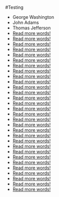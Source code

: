 #Testing
 - George Washington
 - John Adams
 - Thomas Jefferson
 - [Read more words!](docs/abstract-class.md)
 - [Read more words!](docs/arrays.md)
 - [Read more words!](docs/basics-class-object.md)
 - [Read more words!](docs/collections.md)
 - [Read more words!](docs/constructors.md)
 - [Read more words!](docs/control-flow-if-switch-for-while)
 - [Read more words!](docs/enum.md)
 - [Read more words!](docs/exception-handling.md)
 - [Read more words!](docs/file-io.md)
 - [Read more words!](docs/generics.md)
 - [Read more words!](docs/inheritance-and-polymorphism.md)
 - [Read more words!](docs/initializers.md)
 - [Read more words!](docs/inner-class.md)
 - [Read more words!](docs/interfaces.md)
 - [Read more words!](docs/modifiers-class-access.md)
 - [Read more words!](docs/modifiers-members-access.md)
 - [Read more words!](docs/modifiers-nonaccess-final.md)
 - [Read more words!](docs/modifiers-nonaccess-static)
 - [Read more words!](docs/object-methods.md)
 - [Read more words!](docs/oops-advanced.md)
 - [Read more words!](docs/operators.md)
 - [Read more words!](docs/others-assert.md)
 - [Read more words!](docs/others-date-calendar.md)
 - [Read more words!](docs/others.md)
 - [Read more words!](docs/serialization.md)
 - [Read more words!](docs/string-and-string-buffer-builder.md)
 - [Read more words!](docs/threads-and-synchronization.md)
 - [Read more words!](docs/variable-arguments.md)
 - [Read more words!](docs/variables-initialization-and-more.md)
 - [Read more words!](wrapper-classes.md)
